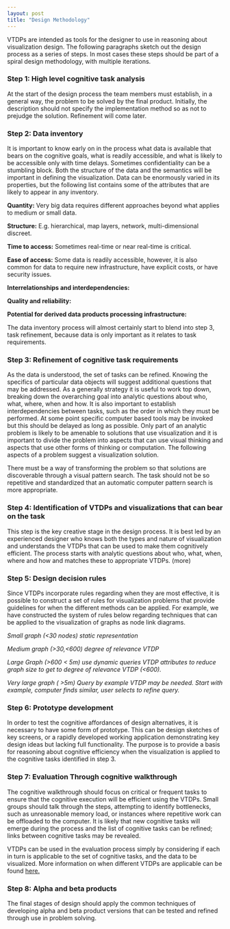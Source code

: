 ```yaml
---
layout: post
title: "Design Methodology"
---
```


VTDPs are intended as tools for the designer to use in reasoning about
visualization design.  The following paragraphs sketch out the design process as
a series of steps. In most cases these steps should be part of a spiral design
methodology, with multiple iterations.

### Step 1: High level cognitive task analysis

At the start of the design process the team members must establish, in a general
way, the problem to be solved by the final product. Initially, the description
should not specify the implementation method so as not to prejudge the solution.
Refinement will come later.

### Step 2: Data inventory

It is important to know early on in the process what data is available that
bears on the cognitive goals, what is readily accessible, and what is likely to
be accessible only with time delays.  Sometimes confidentiality can be a
stumbling block.  Both the structure of the data and the semantics will be
important in defining the visualization.  Data can be enormously varied in its
properties, but the following list contains some of the attributes that are
likely to appear in any inventory.

**Quantity:**  Very big data requires different approaches beyond what applies to medium or small data.

**Structure:**  E.g. hierarchical, map layers, network, multi-dimensional discreet.

**Time to access:**  Sometimes real-time or near real-time is critical.

**Ease of access:**  Some data is readily accessible, however, it is also common for data to require new infrastructure, have explicit costs, or have security issues.

**Interrelationships and interdependencies:**

**Quality and reliability:**

**Potential for derived data products processing infrastructure:**

The data inventory process will almost certainly start to blend into step 3,
task refinement, because data is only important as it relates to task
requirements.

### Step 3: Refinement of cognitive task requirements

As the data is understood, the set of tasks can be refined. Knowing the
specifics of particular data objects will suggest additional questions that may
be addressed.  As a generally strategy it is useful to work top down, breaking
down the overarching goal into analytic questions about who, what, where, when
and how.   It is also important to establish interdependencies between tasks,
such as the order in which they must be performed. At some point specific
computer based tools may be invoked but this should be delayed as long as
possible.   Only part of an analytic problem is likely to be amenable to
solutions that use visualization and it is important to divide the problem into
aspects that can use visual thinking and aspects that use other forms of
thinking or computation.  The following aspects of a problem suggest a
visualization solution.

There must be a way of transforming the problem so that solutions are
discoverable through a visual pattern search. The task should not be so
repetitive and standardized that an automatic computer pattern search is more
appropriate.

### Step 4: Identification of VTDPs and visualizations that can bear on the task

This step is the key creative stage in the design process. It is best led by an
experienced designer who knows both the types and nature of visualization and
understands the VTDPs that can be used to make them cognitively efficient. The
process starts with analytic questions about who, what, when, where and how and
matches these to appropriate VTDPs. (more)

### Step 5: Design decision rules

Since VTDPs incorporate rules regarding when they are most effective, it is
possible to construct a set of rules for visualization problems that provide
guidelines for when the different methods can be applied.  For example, we have
constructed the system of rules below regarding techniques that can be applied
to the visualization of graphs as node link diagrams.

*Small graph (<30 nodes) static representation*

*Medium graph (>30,<600) degree of relevance VTDP*

*Large Graph (>600 < 5m)  use dynamic queries VTDP attributes to reduce graph size to get to degree of relevance VTDP (<600).*

*Very large graph ( >5m) Query by example VTDP may be needed. Start with example, computer finds similar, user selects to refine query.*

### Step 6: Prototype development

In order to test the cognitive affordances of design alternatives, it is
necessary to have some form of prototype.  This can be design sketches of key
screens, or a rapidly developed working application demonstrating key design
ideas but lacking full functionality. The purpose is to provide a basis for
reasoning about cognitive efficiency when the visualization is applied to the
cognitive tasks identified in step 3.

### Step 7: Evaluation Through cognitive walkthrough

The cognitive walkthrough should focus on critical or frequent tasks to ensure
that the cognitive execution will be efficient using the VTDPs.  Small groups
should talk through the steps, attempting to identify bottlenecks, such as
unreasonable memory load, or instances where repetitive work can be offloaded to
the computer. It is likely that new cognitive tasks will emerge during the
process and the list of cognitive tasks can be refined; links between cognitive
tasks may be revealed.

VTDPs can be used in the evaluation process simply by considering if each in
turn is applicable to the set of cognitive tasks, and the data to be
visualized. More information on when different VTDPs are applicable can be found
[here.](/pages/EvalCriteria.html)

### Step 8: Alpha and beta products

The final stages of design should apply the common techniques of developing
alpha and beta product versions that can be tested and refined through use in
problem solving.
